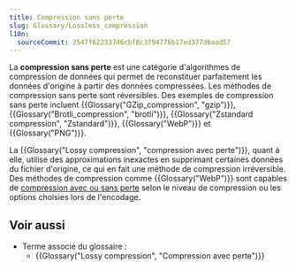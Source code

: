 ```yaml
---
title: Compression sans perte
slug: Glossary/Lossless_compression
l10n:
  sourceCommit: 2547f622337d6cbf8c3794776b17ed377d6aad57
---
```


La **compression sans perte** est une catégorie d'algorithmes de compression de données qui permet de reconstituer parfaitement les données d'origine à partir des données compressées. Les méthodes de compression sans perte sont réversibles. Des exemples de compression sans perte incluent {{Glossary("GZip_compression", "gzip")}}, {{Glossary("Brotli_compression", "brotli")}}, {{Glossary("Zstandard compression", "Zstandard")}}, {{Glossary("WebP")}} et {{Glossary("PNG")}}.

La {{Glossary("Lossy compression", "compression avec perte")}}, quant à elle, utilise des approximations inexactes en supprimant certaines données du fichier d'origine, ce qui en fait une méthode de compression irréversible.
Des méthodes de compression comme {{Glossary("WebP")}} sont capables de [compression avec ou sans perte](https://developers.google.com/speed/webp/docs/compression?hl=fr) selon le niveau de compression ou les options choisies lors de l'encodage.

## Voir aussi

- Terme associé du glossaire&nbsp;:
  - {{Glossary("Lossy compression", "Compression avec perte")}}
